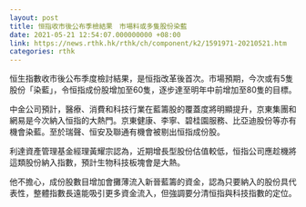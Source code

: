```yaml
---
layout: post
title: 恒指收市後公布季檢結果　市場料或多隻股份染藍
date: 2021-05-21 12:54:07.000000000 +08:00
link: https://news.rthk.hk/rthk/ch/component/k2/1591971-20210521.htm
categories: rthk
---
```


恒生指數收市後公布季度檢討結果，是恒指改革後首次。市場預期，今次或有5隻股份「染藍」，令恒指成份股增加至60隻，逐步達至明年中前增加至80隻的目標。

中金公司預計，醫療、消費和科技行業在藍籌股的覆蓋度將明顯提升，京東集團和網易是今次納入恒指的大熱門。京東健康、李寧、碧桂園服務、比亞迪股份等亦有機會染藍。至於瑞聲、恒安及聯通有機會被剔出恒指成份股。

利達資產管理基金經理黃耀宗認為，近期增長型股份估值較低，恒指公司應趁機將這類股份納入指數，預計生物科技板塊會是大熱。

他不擔心，成份股數目增加會攤薄流入新晉藍籌的資金，認為只要納入的股份具代表性，整體指數長遠能吸引更多資金流入，但強調要分清恒指與科技指數的定位。
